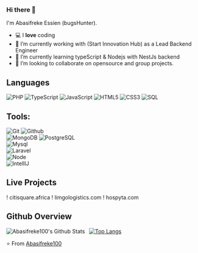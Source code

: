 
### Hi there 👋

I'm Abasifreke Essien (bugsHunter).
- 💻 I **love** coding
- 🔭 I’m currently working with (Start Innovation Hub) as a Lead Backend Engineer
- 🌱 I’m currently learning typeScript & Nodejs with NestJs backend
- 👯 I’m looking to collaborate on opensource and group projects.

## Languages

![PHP](https://img.shields.io/badge/-PHP-000000?style=flat&logo=php)
![TypeScript](https://img.shields.io/badge/-TypeScript-000000?style=flat&logo=typescript)
![JavaScript](https://img.shields.io/badge/-JavaScript-000000?style=flat&logo=javascript)
![HTML5](https://img.shields.io/badge/-HTML5-000000?style=flat&logo=html5)
![CSS3](https://img.shields.io/badge/-CSS-000000?style=flat&logo=css3)
![SQL](https://img.shields.io/badge/-SQL-000000?style=flat&logo=mysql)

## Tools:

![Git](https://img.shields.io/badge/-Git-000000?style=flat&logo=git)
![Github](https://img.shields.io/badge/-Github-000000?style=flat&logo=github) <br />
![MongoDB](https://img.shields.io/badge/-MongoDB-000000?style=flat&logo=mongodb)
![PostgreSQL](https://img.shields.io/badge/-PostgreSQL-000000?style=flat&logo=postgresql) <br />
![Mysql](https://img.shields.io/badge/-Mysql-000000?style=flat&logo=mysql) <br />
![Laravel](https://img.shields.io/badge/-Laravel-000000?style=flat&logo=laravel) <br />
![Node](https://img.shields.io/badge/-Node-000000?style=flat&logo=node.js) <br />
![IntellIJ](https://img.shields.io/badge/-IntellIJ%20IDEA-000000?style=flat&logo=intellij%20idea)

## Live Projects
! citisquare.africa
! limgologistics.com
! hospyta.com

## Github Overview

<img align="left" alt="Abasifreke100's Github Stats" src="https://github-readme-stats.vercel.app/api?username=Abasifreke100&show_icons=true" />&nbsp;
[![Top Langs](https://github-readme-stats.vercel.app/api/top-langs/?username=Abasifreke100)](https://github.com/Abasifreke100/github-readme-stats) 


⭐️ From [Abasifreke100](https://github.com/Abasifreke100)

[website]: https://tamimehsan.github.io/
[instagram]: https://instagram.com/tamim.ehsan
[facebook]: https://www.facebook.com/tamimul.ehsan.9/
[codeforces]:https://codeforces.com/profile/TamimEhsan
